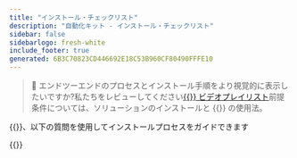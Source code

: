 ```yaml
---
title: "インストール・チェックリスト"
description: "自動化キット - インストール・チェックリスト"
sidebar: false
sidebarlogo: fresh-white
include_footer: true
generated: 6B3C70823CD446692E18C53B960CF80490FFFE10
---
```


> 🎥 エンドツーエンドのプロセスとインストール手順をより視覚的に表示したいですか?私たちをレビューしてください<a href='https://www.youtube.com/playlist?list=PLi9EhCY4z99VlRg4j7D1Or6XfXbUcEWZy' target='_blank'>{{<product-name>}} ビデオプレイリスト</a>前提条件については、ソリューションのインストールと {{<product-name>}} の使用法。

{{<product-name>}}、以下の質問を使用してインストールプロセスをガイドできます

{{<questions name="/content/ja/get-started/install-checklist.json" completed="インストールチェックリストを完了していただきありがとうございます" shownavigationbuttons="false" locale="ja">}}
